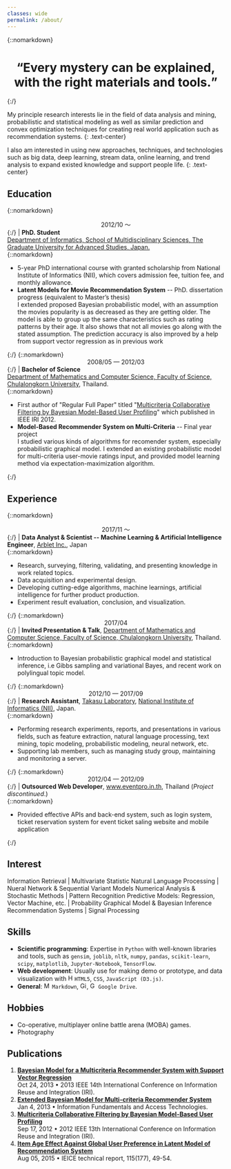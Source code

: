 ```yaml
---
classes: wide
permalink: /about/
---
```


{::nomarkdown}<center><h1><q>Every mystery can be explained,<br>with the right materials and tools.</q></h1></center>{:/}

My principle research interests lie in the field of data analysis and mining, probabilistic and statistical modeling as well as similar prediction and convex optimization techniques for creating real world application such as recommendation systems.
{: .text-center}

I also am interested in using new approaches, techniques, and technologies such as big data, deep learning, stream data, online learning, and trend analysis to expand existed knowledge and support people life.
{: .text-center}

## Education

{::nomarkdown}<center>2012/10 〜</center>{:/} | **PhD. Student**<br>[Department of Informatics, School of Multidisciplinary Sciences, The Graduate University for Advanced Studies, Japan.](http://www.nii.ac.jp/graduate/en/)<br>{::nomarkdown}<ul><li>5-year PhD international course with granted scholarship from National Institute of Informatics (NII), which covers admission fee, tuition fee, and monthly allowance.</li><li><b>Latent Models for Movie Recommendation System</b> -- PhD. dissertation progress (equivalent to Master’s thesis)<br>I extended proposed Bayesian probabilistic model, with an assumption the movies popularity is as decreased as they are getting older. The model is able to group up the same characteristics such as rating patterns by their age. It also shows that not all movies go along with the stated assumption. The prediction accuracy is also improved by a help from support vector regression as in previous work</li></ul>{:/}
{::nomarkdown}<center>2008/05 &mdash; 2012/03</center>{:/} | **Bachelor of Science**<br>[Department of Mathematics and Computer Science, Faculty of Science, Chulalongkorn University](http://www.math.sc.chula.ac.th/en/), Thailand.<br>{::nomarkdown}<ul><li>First author of "Regular Full Paper" titled "<a href="http://ieeexplore.ieee.org/document/6303000/?lipi=urn%3Ali%3Apage%3Ad_flagship3_profile_view_base%3BTyC4AfcBQaqaB%2FsUFINGBg%3D%3D">Multicriteria Collaborative Filtering by Bayesian Model-Based User Profiling</a>" which published in IEEE IRI 2012.</li><li><b>Model-Based Recommender System on Multi-Criteria</b> -- Final year project<br>I studied various kinds of algorithms for recomender system, especially probabilistic graphical model. I extended an existing probabilistic model for multi-criteria user-movie ratings input, and provided model learning method via expectation-maximization algorithm.</li></ul>{:/}

## Experience

{::nomarkdown}<center>2017/11 〜</center>{:/} | **Data Analyst & Scientist -- Machine Learning & Artificial Intelligence Engineer**, [Arblet Inc.](https://www.arblet.com/), Japan<br>{::nomarkdown}<ul><li>Research, surveying, filtering, validating, and presenting knowledge in work related topics.</li><li>Data acquisition and experimental design.</li><li>Developing cutting-edge algorithms, machine learnings, artificial intelligence for further product production.</li><li>Experiment result evaluation, conclusion, and visualization.</li></ul>{:/}
{::nomarkdown}<center>2017/04</center>{:/} | **Invited Presentation & Talk**, [Department of Mathematics and Computer Science, Faculty of Science, Chulalongkorn University](http://www.math.sc.chula.ac.th/en/), Thailand.<br>{::nomarkdown}<ul><li>Introduction to Bayesian probabilistic graphical model and statistical inference, i.e Gibbs sampling and variational Bayes, and recent work on polylingual topic model.</li></ul>{:/}
{::nomarkdown}<center>2012/10 &mdash; 2017/09</center>{:/} | **Research Assistant**, [Takasu Laboratory](http://www.ldear.nii.ac.jp/en/), [National Institute of Informatics (NII)](http://www.nii.ac.jp/en/), Japan.<br>{::nomarkdown}<ul><li>Performing research experiments, reports, and presentations in various fields, such as feature extraction, natural language processing, text mining, topic modeling, probabilistic modeling, neural network, etc.</li><li>Supporting lab members, such as managing study group, maintaining and monitoring a server.</li></ul>{:/}
{::nomarkdown}<center>2012/04 &mdash; 2012/09</center>{:/} | **Outsourced Web Developer**, www.eventpro.in.th, Thailand (_Project discontinued_.)<br>{::nomarkdown}<ul><li>Provided effective APIs and back-end system, such as login system, ticket reservation system for event ticket saling website and mobile application</li></ul>{:/}

## Interest

Information Retrieval | Multivariate Statistic
Natural Language Processing | Nueral Network & Sequential Variant Models
Numerical Analysis & Stochastic Methods | Pattern Recognition
Predictive Models: Regression, Vector Machine, etc. | Probability Graphical Model & Bayesian Inference
Recommendation Systems | Signal Processing

## Skills

- **Scientific programming**: Expertise in `Python` with well-known libraries and tools, such as `gensim`, `joblib`, `nltk`, `numpy`, `pandas`, `scikit-learn`, `scipy`, `matplotlib`, `Jupyter-Notebook`, `TensorFlow`.
- **Web development**: Usually use for making demo or prototype, and data visualization with <img src="https://upload.wikimedia.org/wikipedia/commons/thumb/6/61/HTML5_logo_and_wordmark.svg/512px-HTML5_logo_and_wordmark.svg.png" alt="HTML5" style="height: 15px;"/>`HTML5`, `CSS`, `JavaScript (D3.js)`.
- **General**: <img src="https://upload.wikimedia.org/wikipedia/commons/thumb/4/48/Markdown-mark.svg/64px-Markdown-mark.svg.png" alt="Markdown" style="height: 15px;"/> `Markdown`, <img src="https://git-scm.com/images/logos/downloads/Git-Logo-2Color.png" alt="Git" style="height: 15px;"/>, <img src="https://upload.wikimedia.org/wikipedia/commons/7/75/Google_Drive_Logo.svg" alt="Google Drive" style="height: 15px;"/> `Google Drive`.

## Hobbies

- Co-operative, multiplayer online battle arena (MOBA) games.
- Photography

## Publications

1. [**Bayesian Model for a Multicriteria Recommender System with Support Vector Regression**](http://ieeexplore.ieee.org/document/6642451/?lipi=urn%3Ali%3Apage%3Ad_flagship3_profile_view_base%3BTyC4AfcBQaqaB%2FsUFINGBg%3D%3D)  
   Oct 24, 2013 &bull; 2013 IEEE 14th International Conference on Information Reuse and Integration (IRI).
2. [**Extended Bayesian Model for Multi-criteria Recommender System**](http://id.nii.ac.jp/1001/00087787/?lipi=urn%3Ali%3Apage%3Ad_flagship3_profile_view_base%3BTyC4AfcBQaqaB%2FsUFINGBg%3D%3D)  
   Jan 4, 2013 &bull; Information Fundamentals and Access Technologies.
3. [**Multicriteria Collaborative Filtering by Bayesian Model-Based User Profiling**](http://ieeexplore.ieee.org/document/6303000/?lipi=urn%3Ali%3Apage%3Ad_flagship3_profile_view_base%3BTyC4AfcBQaqaB%2FsUFINGBg%3D%3D)  
   Sep 17, 2012 &bull; 2012 IEEE 13th International Conference on Information Reuse and Integration (IRI).
4. [**Item Age Effect Against Global User Preference in Latent Model of Recommendation System**](http://ci.nii.ac.jp/naid/40020588739/en/)  
    Aug 05, 2015 &bull; IEICE technical report, 115(177), 49-54.
